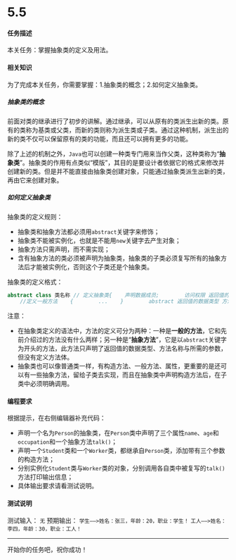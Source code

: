 # 5.5

#### 任务描述

本关任务：掌握抽象类的定义及用法。

#### 相关知识

为了完成本关任务，你需要掌握：1.抽象类的概念；2.如何定义抽象类。

##### 抽象类的概念

前面对类的继承进行了初步的讲解。通过继承，可以从原有的类派生出新的类。原有的类称为基类或父类，而新的类则称为派生类或子类。通过这种机制，派生出的新的类不仅可以保留原有的类的功能，而且还可以拥有更多的功能。

除了上述的机制之外，`Java`也可以创建一种类专门用来当作父类，这种类称为“**抽象类**”。抽象类的作用有点类似“模版”，其目的是要设计者依据它的格式来修改并创建新的类。但是并不能直接由抽象类创建对象，只能通过抽象类派生出新的类，再由它来创建对象。

##### 如何定义抽象类

抽象类的定义规则：

- 抽象类和抽象方法都必须用`abstract`关键字来修饰；
- 抽象类不能被实例化，也就是不能用`new`关键字去产生对象；
- 抽象方法只需声明，而不需实现；
- 含有抽象方法的类必须被声明为抽象类，抽象类的子类必须复写所有的抽象方法后才能被实例化，否则这个子类还是个抽象类。

抽象类的定义格式：

```java
abstract class 类名称 // 定义抽象类{    声明数据成员;        访问权限 返回值的数据类型 方法名称（参数...）
    //定义一般方法    {        ...    }        abstract 返回值的数据类型 方法名称（参数...）;    //定义抽象方法，在抽象方法里，没有定义方法体}
```

注意：

- 在抽象类定义的语法中，方法的定义可分为两种：一种是**一般的方法**，它和先前介绍过的方法没有什么两样；另一种是“**抽象方法**”，它是以`abstract`关键字为开头的方法，此方法只声明了返回值的数据类型、方法名称与所需的参数，但没有定义方法体。
- 抽象类也可以像普通类一样，有构造方法、一般方法、属性，更重要的是还可以有一些抽象方法，留给子类去实现，而且在抽象类中声明构造方法后，在子类中必须明确调用。

#### 编程要求

根据提示，在右侧编辑器补充代码：

- 声明一个名为`Person`的抽象类，在`Person`类中声明了三个属性`name`、`age`和`occupation`和一个抽象方法`talk()`；
- 声明一个`Student`类和一个`Worker`类，都继承自`Person`类，添加带有三个参数的构造方法；
- 分别实例化`Student`类与`Worker`类的对象，分别调用各自类中被复写的`talk()`方法打印输出信息；
- 具体输出要求请看测试说明。

#### 测试说明

测试输入： `无` 预期输出： `学生——>姓名：张三，年龄：20，职业：学生！` `工人——>姓名：李四，年龄：30，职业：工人！`

------

开始你的任务吧，祝你成功！
